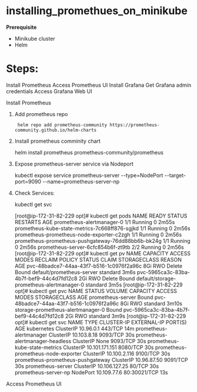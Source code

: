 # installing_promethues_on_minikube

**Prerequisite**

- Minikube cluster
- Helm 

Steps:
=====
Install Prometheus
Access Prometheus UI
Install Grafana
Get Grafana admin credentials
Access Grafana Web UI

Install Prometheus

1. Add prometheus repo

        helm repo add prometheus-community https://prometheus-community.github.io/helm-charts

2. Install prometheus comminity chart

    helm install prometheus prometheus-community/prometheus

3. Expose prometheus-server service via Nodeport
    
    kubectl expose service prometheus-server --type=NodePort --target-port=9090 --name=prometheus-server-np

4. Check Services:

    kubectl get svc

    [root@ip-172-31-82-229 opt]# kubectl get pods
    NAME                                                 READY   STATUS    RESTARTS   AGE
    prometheus-alertmanager-0                            1/1     Running   0          2m55s
    prometheus-kube-state-metrics-7c668ff876-sgjkd       1/1     Running   0          2m56s
    prometheus-prometheus-node-exporter-c2zgh            1/1     Running   0          2m56s
    prometheus-prometheus-pushgateway-76dd88bb6b-bk24g   1/1     Running   0          2m56s
    prometheus-server-6cfc854b6f-zt9tb                   2/2     Running   0          2m56s
    [root@ip-172-31-82-229 opt]# kubectl get pv
    NAME                                       CAPACITY   ACCESS MODES   RECLAIM POLICY   STATUS   CLAIM                                       STORAGECLASS   REASON   AGE
    pvc-48badce7-44aa-43f7-b516-1c0976f2a96c   8Gi        RWO            Delete           Bound    default/prometheus-server                   standard                3m6s
    pvc-5965ca3c-83ba-4b7f-bef9-44c4d7fd12c8   2Gi        RWO            Delete           Bound    default/storage-prometheus-alertmanager-0   standard                3m5s
    [root@ip-172-31-82-229 opt]# kubectl get pvc
    NAME                                STATUS   VOLUME                                     CAPACITY   ACCESS MODES   STORAGECLASS   AGE
    prometheus-server                   Bound    pvc-48badce7-44aa-43f7-b516-1c0976f2a96c   8Gi        RWO            standard       3m10s
    storage-prometheus-alertmanager-0   Bound    pvc-5965ca3c-83ba-4b7f-bef9-44c4d7fd12c8   2Gi        RWO            standard       3m9s
    [root@ip-172-31-82-229 opt]# kubectl get svc
    NAME                                  TYPE        CLUSTER-IP       EXTERNAL-IP   PORT(S)        AGE
    kubernetes                            ClusterIP   10.96.0.1        <none>        443/TCP        14m
    prometheus-alertmanager               ClusterIP   10.103.8.18      <none>        9093/TCP       30s
    prometheus-alertmanager-headless      ClusterIP   None             <none>        9093/TCP       30s
    prometheus-kube-state-metrics         ClusterIP   10.101.171.151   <none>        8080/TCP       30s
    prometheus-prometheus-node-exporter   ClusterIP   10.100.2.116     <none>        9100/TCP       30s
    prometheus-prometheus-pushgateway     ClusterIP   10.96.87.50      <none>        9091/TCP       30s
    prometheus-server                     ClusterIP   10.106.127.25    <none>        80/TCP         30s
    prometheus-server-np                  NodePort    10.109.77.6      <none>        80:30021/TCP   13s

Access Prometheus UI
  
